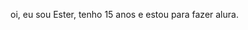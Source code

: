 oi, eu sou Ester, tenho 15 anos e estou para fazer alura.

<!---
ter2603/ter2603 is a ✨ special ✨ repository because its `README.md` (this file) appears on your GitHub profile.
You can click the Preview link to take a look at your changes.
--->
